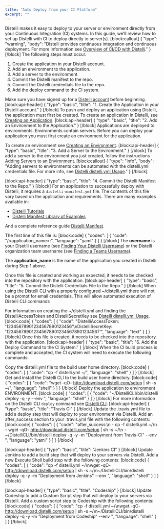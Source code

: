 ```yaml
---
title: "Auto Deploy from your CI Platform"
excerpt: ""
---
```

Distelli makes it easy to deploy to your server or environment directly from your Continuous Integration (CI) systems. In this guide, we'll review how to set up Distelli with CI to deploy directly to server(s).
[block:callout]
{
  "type": "warning",
  "body": "Distelli provides continuous integration and continuous deployment. For more information see [Overview of CI/CD with Distelli](doc:overview-of-cicd-with-distelli)."
}
[/block]
The following steps must occur.

1. Create the application in your Distelli account.
2. Add an environment to the application.
3. Add a server to the environment.
4. Commit the Distelli manifest to the repo.
5. Commit the Distelli credentials file to the repo.
6. Add the deploy command to the CI system.

Make sure you have signed up for a [Distelli account](https://www.distelli.com/signup) before beginning.
[block:api-header]
{
  "type": "basic",
  "title": "1. Create the Application in your Distelli account."
}
[/block]
To push and deploy an application using Distelli, the application must first be created. To create an application in Distelli, see [Creating an Application](creating-an-application-1).
[block:api-header]
{
  "type": "basic",
  "title": "2. Add an Environment to the Application."
}
[/block]
Applications are deployed to environments. Environments contain servers. Before you can deploy your application you must first create an environment for the application.

To create an environment see [Creating an Environment](creating-an-environment-1).
[block:api-header]
{
  "type": "basic",
  "title": "3. Add a Server to the Environment."
}
[/block]
To add a server to the environment you just created, follow the instructions [Adding Servers to an Environment](doc:adding-servers-to-an-environment).
[block:callout]
{
  "type": "info",
  "body": "Adding servers to environments can be automated with the distelli.yml credentials file. For more info, see [Distelli distelli.yml Usage](doc:distelli-distelliyml-usage)."
}
[/block]

[block:api-header]
{
  "type": "basic",
  "title": "4. Commit the Distelli Manifest to the Repo."
}
[/block]
For an application to successfully deploy with Distelli, it requires a `distelli-manifest.yml` file. The contents of this file vary based on the application and requirements. There are many examples available in:

* [Distelli Tutorials](doc:tutorials-index) 
* [Distelli Manifest Library of Examples](doc:distelli-manifest-library-of-examples) 

And a complete reference guide [Distelli Manifest](doc:distelli-manifest).

The first line of this file is:
[block:code]
{
  "codes": [
    {
      "code": "<username>/<application_name>:",
      "language": "yaml"
    }
  ]
}
[/block]
The **username** is your Disetlli username (see [Finding Your Distelli Username](doc:finding-your-distelli-username)) or the Distelli organization team username (see [Finding a Teams Username](doc:finding-a-teams-distelli-username)).

The **application_name** is the name of the application you created in Distelli during Step 1 above.

Once this file is created and working as expected, it needs to be checked into the repository with the application.
[block:api-header]
{
  "type": "basic",
  "title": "5. Commit the Distelli Credentials File to the Repo."
}
[/block]
When using the Distelli CLI with a properly configured ~/distelli.yml there will not be a prompt for email credentials. This will allow automated execution of Distelli CLI commands

For information on creating the ~/distelli.yml and finding the DistelliAccessToken and DistelliSecretKey see [Distelli distelli.yml Usage](doc:distelli-distelliyml-usage).
[block:code]
{
  "codes": [
    {
      "code": "DistelliAccessToken: '12345678901234567890123456'\nDistelliSecretKey: '1234567890123456789012345678901234567'",
      "language": "text"
    }
  ]
}
[/block]
Once this file is created, it needs to be checked into the repository with the application.
[block:api-header]
{
  "type": "basic",
  "title": "6. Add the Deploy Command to the CI System."
}
[/block]
When the CI build process is complete and accepted, the CI system will need to execute the following commands:

Copy the distelli.yml file to the build user home directory.
[block:code]
{
  "codes": [
    {
      "code": "cp -f distelli.yml ~/",
      "language": "shell"
    }
  ]
}
[/block]
Get and install the Distelli CLI to the build user home directory.
[block:code]
{
  "codes": [
    {
      "code": "wget -qO- http://download.distelli.com/setup | sh -s ~/",
      "language": "shell"
    }
  ]
}
[/block]
Deploy the application to environment ENVIRONMENT.
[block:code]
{
  "codes": [
    {
      "code": "~/DistelliCLI/bin/distelli deploy -q -y --env <ENVIRONMENT>",
      "language": "shell"
    }
  ]
}
[/block]
For more information on the Distelli CLI `deploy` command see [Distelli CLI](doc:distelli-cli#deploy).
[block:api-header]
{
  "type": "basic",
  "title": "Travis CI"
}
[/block]
Update the .travis.yml file to add a deploy step that will deploy to your environment via Distelli. Add an after_success section to your .travis.yml file with the following contents:
[block:code]
{
  "codes": [
    {
      "code": "after_success:\n  - cp -f distelli.yml ~/\n  - wget -qO- http://download.distelli.com/setup | sh -s ~/\n  - ~/DistelliCLI/bin/distelli deploy -q -y -m \"Deployment from Travis-CI\" --env <ENVIRONMENT>",
      "language": "yaml"
    }
  ]
}
[/block]

[block:api-header]
{
  "type": "basic",
  "title": "Jenkins CI"
}
[/block]
Update Jenkins to add a build step that will deploy to your servers via Distelli. Add a new Execute Shell build step with the following contents:
[block:code]
{
  "codes": [
    {
      "code": "cp -f distelli.yml ~/\nwget -qO- http://download.distelli.com/setup | sh -s ~/\n~/DistelliCLI/bin/distelli deploy -q -y -m \"Deployment from Jenkins\" --env <ENVIRONMENT>",
      "language": "shell"
    }
  ]
}
[/block]

[block:api-header]
{
  "type": "basic",
  "title": "Codeship"
}
[/block]
Update Codeship to add a Custom Script step that will deploy to your servers via Distelli. Add a custom script step to Codeship with the following contents:
[block:code]
{
  "codes": [
    {
      "code": "cp -f distelli.yml ~/\nwget -qO- http://download.distelli.com/setup | sh -s ~/\n~/DistelliCLI/bin/distelli deploy -q -y -m \"Deployment from Codeship\" --env <ENVIRONMENT>",
      "language": "shell"
    }
  ]
}
[/block]